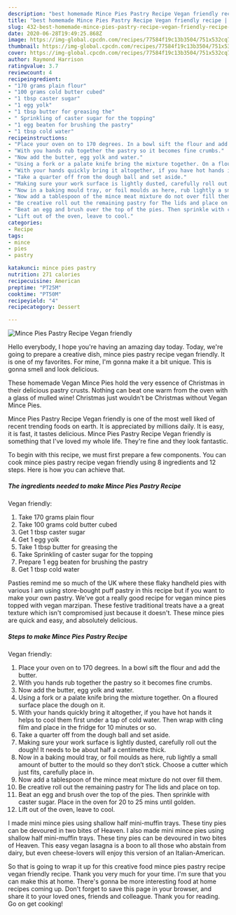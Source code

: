 ```yaml
---
description: "best homemade Mince Pies Pastry Recipe Vegan friendly recipe | how to make homemade Mince Pies Pastry Recipe Vegan friendly"
title: "best homemade Mince Pies Pastry Recipe Vegan friendly recipe | how to make homemade Mince Pies Pastry Recipe Vegan friendly"
slug: 432-best-homemade-mince-pies-pastry-recipe-vegan-friendly-recipe-how-to-make-homemade-mince-pies-pastry-recipe-vegan-friendly
date: 2020-06-28T19:49:25.868Z
image: https://img-global.cpcdn.com/recipes/77584f19c13b3504/751x532cq70/mince-pies-pastry-recipe-vegan-friendly-recipe-main-photo.jpg
thumbnail: https://img-global.cpcdn.com/recipes/77584f19c13b3504/751x532cq70/mince-pies-pastry-recipe-vegan-friendly-recipe-main-photo.jpg
cover: https://img-global.cpcdn.com/recipes/77584f19c13b3504/751x532cq70/mince-pies-pastry-recipe-vegan-friendly-recipe-main-photo.jpg
author: Raymond Harrison
ratingvalue: 3.7
reviewcount: 4
recipeingredient:
- "170 grams plain flour"
- "100 grams cold butter cubed"
- "1 tbsp caster sugar"
- "1 egg yolk"
- "1 tbsp butter for greasing the"
- " Sprinkling of caster sugar for the topping"
- "1 egg beaten for brushing the pastry"
- "1 tbsp cold water"
recipeinstructions:
- "Place your oven on to 170 degrees. In a bowl sift the flour and add the butter."
- "With you hands rub together the pastry so it becomes fine crumbs."
- "Now add the butter, egg yolk and water."
- "Using a fork or a palate knife bring the mixture together. On a floured surface place the dough on it."
- "With your hands quickly bring it altogether, if you have hot hands it helps to cool them first under a tap of cold water. Then wrap with cling film and place in the fridge for 10 minutes or so."
- "Take a quarter off from the dough ball and set aside."
- "Making sure your work surface is lightly dusted, carefully roll out the dough! It needs to be about half a centimetre thick."
- "Now in a baking mould tray, or foil moulds as here, rub lightly a small amount of butter to the mould so they don’t stick. Choose a cutter which just fits, carefully place in."
- "Now add a tablespoon of the mince meat mixture do not over fill them."
- "Be creative roll out the remaining pastry for The lids and place on top."
- "Beat an egg and brush over the top of the pies. Then sprinkle with caster sugar. Place in the oven for 20 to 25 mins until golden."
- "Lift out of the oven, leave to cool."
categories:
- Recipe
tags:
- mince
- pies
- pastry

katakunci: mince pies pastry 
nutrition: 271 calories
recipecuisine: American
preptime: "PT25M"
cooktime: "PT50M"
recipeyield: "4"
recipecategory: Dessert

---
```



![Mince Pies Pastry Recipe
Vegan friendly](https://img-global.cpcdn.com/recipes/77584f19c13b3504/751x532cq70/mince-pies-pastry-recipe-vegan-friendly-recipe-main-photo.jpg)

Hello everybody, I hope you're having an amazing day today. Today, we're going to prepare a creative dish, mince pies pastry recipe
vegan friendly. It is one of my favorites. For mine, I'm gonna make it a bit unique. This is gonna smell and look delicious.

These homemade Vegan Mince Pies hold the very essence of Christmas in their delicious pastry crusts. Nothing can beat one warm from the oven with a glass of mulled wine! Christmas just wouldn&#39;t be Christmas without Vegan Mince Pies.

Mince Pies Pastry Recipe
Vegan friendly is one of the most well liked of recent trending foods on earth. It is appreciated by millions daily. It is easy, it is fast, it tastes delicious. Mince Pies Pastry Recipe
Vegan friendly is something that I've loved my whole life. They're fine and they look fantastic.


To begin with this recipe, we must first prepare a few components. You can cook mince pies pastry recipe
vegan friendly using 8 ingredients and 12 steps. Here is how you can achieve that.

<!--inarticleads1-->

##### The ingredients needed to make Mince Pies Pastry Recipe
Vegan friendly:

1. Take 170 grams plain flour
1. Take 100 grams cold butter cubed
1. Get 1 tbsp caster sugar
1. Get 1 egg yolk
1. Take 1 tbsp butter for greasing the
1. Take  Sprinkling of caster sugar for the topping
1. Prepare 1 egg beaten for brushing the pastry
1. Get 1 tbsp cold water


Pasties remind me so much of the UK where these flaky handheld pies with various I am using store-bought puff pastry in this recipe but if you want to make your own pastry. We&#39;ve got a really good recipe for vegan mince pies topped with vegan marzipan. These festive traditional treats have a a great texture which isn&#39;t compromised just because it doesn&#39;t. These mince pies are quick and easy, and absolutely delicious. 

<!--inarticleads2-->

##### Steps to make Mince Pies Pastry Recipe
Vegan friendly:

1. Place your oven on to 170 degrees. In a bowl sift the flour and add the butter.
1. With you hands rub together the pastry so it becomes fine crumbs.
1. Now add the butter, egg yolk and water.
1. Using a fork or a palate knife bring the mixture together. On a floured surface place the dough on it.
1. With your hands quickly bring it altogether, if you have hot hands it helps to cool them first under a tap of cold water. Then wrap with cling film and place in the fridge for 10 minutes or so.
1. Take a quarter off from the dough ball and set aside.
1. Making sure your work surface is lightly dusted, carefully roll out the dough! It needs to be about half a centimetre thick.
1. Now in a baking mould tray, or foil moulds as here, rub lightly a small amount of butter to the mould so they don’t stick. Choose a cutter which just fits, carefully place in.
1. Now add a tablespoon of the mince meat mixture do not over fill them.
1. Be creative roll out the remaining pastry for The lids and place on top.
1. Beat an egg and brush over the top of the pies. Then sprinkle with caster sugar. Place in the oven for 20 to 25 mins until golden.
1. Lift out of the oven, leave to cool.


I made mini mince pies using shallow half mini-muffin trays. These tiny pies can be devoured in two bites of Heaven. I also made mini mince pies using shallow half mini-muffin trays. These tiny pies can be devoured in two bites of Heaven. This easy vegan lasagna is a boon to all those who abstain from dairy, but even cheese-lovers will enjoy this version of an Italian-American. 

So that is going to wrap it up for this creative food mince pies pastry recipe
vegan friendly recipe. Thank you very much for your time. I'm sure that you can make this at home. There's gonna be more interesting food at home recipes coming up. Don't forget to save this page in your browser, and share it to your loved ones, friends and colleague. Thank you for reading. Go on get cooking!
